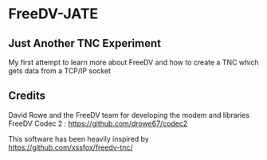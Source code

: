# FreeDV-JATE
## Just Another TNC Experiment

My first attempt to learn more about FreeDV and how to create a TNC which gets data from a TCP/IP socket 

## Credits

David Rowe and the FreeDV team for developing the modem and libraries
FreeDV Codec 2 : https://github.com/drowe67/codec2


This software has been heavily inspired by https://github.com/xssfox/freedv-tnc/

